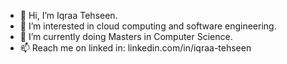 - 👋 Hi, I’m Iqraa Tehseen. 
- 👀 I’m interested in cloud computing and software engineering. 
- 🌱 I’m currently doing Masters in Computer Science. 
- 📫 Reach me on linked in: linkedin.com/in/iqraa-tehseen

<!---
Iqraa29/Iqraa29 is a ✨ special ✨ repository because its `README.md` (this file) appears on your GitHub profile.
You can click the Preview link to take a look at your changes.
--->
